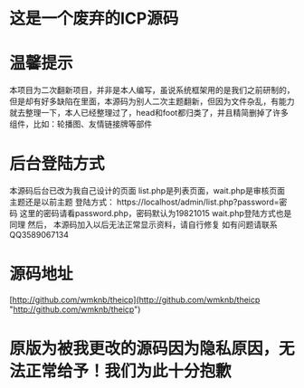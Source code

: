 # 这是一个废弃的ICP源码
# 温馨提示

本项目为二次翻新项目，并非是本人编写，虽说系统框架用的是我们之前研制的，但是却有好多缺陷在里面，本源码为别人二次主题翻新，但因为文件杂乱，有能力就去整理一下，本人已经整理过了，head和foot都归类了，并且精简删掉了许多组件，比如：轮播图、友情链接牌等部件
# 后台登陆方式
本源码后台已改为我自己设计的页面
list.php是列表页面，wait.php是审核页面
主题还是以前主题
登陆方式：
https://localhost/admin/list.php?password=密码
这里的密码请看password.php，密码默认为19821015
wait.php登陆方式也是同理
然后，
本源码加入以后无法正常显示资料，请自行修复
如有问题请联系QQ3589067134
# 源码地址
[http://github.com/wmknb/theicp](http://github.com/wmknb/theicp "http://github.com/wmknb/theicp")

# 原版为被我更改的源码因为隐私原因，无法正常给予！我们为此十分抱歉
